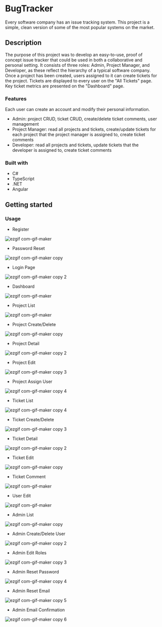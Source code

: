 # BugTracker

Every software company has an issue tracking system. This project is a simple, clean version of some of the most popular systems on the market.


## Description

The purpose of this project was to develop an easy-to-use, proof of concept issue tracker that could be used in both a collaborative and personal setting. It consists of three roles: Admin, Project Manager, and Developer, as these reflect the hierarchy of a typical software company. Once a project has been created, users assigned to it can create tickets for the project. Tickets are displayed to every user on the "All Tickets" page. Key ticket metrics are presented on the "Dashboard" page.

### Features

Each user can create an account and modify their personal information.

- Admin: project CRUD, ticket CRUD, create/delete ticket comments, user management
- Project Manager: read all projects and tickets, create/update tickets for each project that the project manager is assigned to, create ticket comments
- Developer: read all projects and tickets, update tickets that the developer is assigned to, create ticket comments

### Built with

- C#
- TypeScript
- .NET
- Angular

## Getting started

### Usage

- Register

![ezgif com-gif-maker](https://user-images.githubusercontent.com/84679349/158498062-f3a2889d-2bd5-4e9d-bca5-40ca7dd67b16.gif)

- Password Reset

![ezgif com-gif-maker copy](https://user-images.githubusercontent.com/84679349/158498084-f2a24fe0-28e4-4889-9703-a8a483be1c09.gif)

- Login Page

![ezgif com-gif-maker copy 2](https://user-images.githubusercontent.com/84679349/158498098-a95581a1-bce6-42d8-b0ce-e74752449e2c.gif)

- Dashboard

![ezgif com-gif-maker](https://user-images.githubusercontent.com/84679349/158443162-5a63d6da-ae25-4f4d-8360-94bd2f2214ee.gif)

- Project List

![ezgif com-gif-maker](https://user-images.githubusercontent.com/84679349/158645201-af8c10a0-e3ae-4946-b388-98a638878f3e.gif)

- Project Create/Delete

![ezgif com-gif-maker copy](https://user-images.githubusercontent.com/84679349/158645238-2eedd9ce-448a-4093-882a-a932516a3516.gif)

- Project Detail

![ezgif com-gif-maker copy 2](https://user-images.githubusercontent.com/84679349/158645257-56ceb3fb-6bbf-456a-9b61-1239c0745b98.gif)

- Project Edit

![ezgif com-gif-maker copy 3](https://user-images.githubusercontent.com/84679349/158645270-406ebaaf-8a92-450c-a860-e9af092dfba2.gif)

- Project Assign User

![ezgif com-gif-maker copy 4](https://user-images.githubusercontent.com/84679349/158645332-73e8451d-6fd2-419a-be3e-34a5722fd743.gif)

- Ticket List

![ezgif com-gif-maker copy 4](https://user-images.githubusercontent.com/84679349/158649417-a9b6f30f-c8d3-435d-bea2-6ca336712260.gif)

- Ticket Create/Delete

![ezgif com-gif-maker copy 3](https://user-images.githubusercontent.com/84679349/158649445-f72a9da0-9a98-4838-995e-a3cc86cf6f17.gif)

- Ticket Detail

![ezgif com-gif-maker copy 2](https://user-images.githubusercontent.com/84679349/158649480-08734ca8-cb2d-4741-a311-2a7fe652a33e.gif)

- Ticket Edit

![ezgif com-gif-maker copy](https://user-images.githubusercontent.com/84679349/158649516-7de6350a-f24a-4e3c-8919-ba7fd211b263.gif)

- Ticket Comment

![ezgif com-gif-maker](https://user-images.githubusercontent.com/84679349/158649550-9488bf99-3f23-4f83-954f-e58c1e24c818.gif)

- User Edit

![ezgif com-gif-maker](https://user-images.githubusercontent.com/84679349/158651764-a40dd1e3-6491-453d-8d94-562c5a42d41d.gif)

- Admin List

![ezgif com-gif-maker copy](https://user-images.githubusercontent.com/84679349/158651789-60e70261-a5a3-4d65-9183-c922922f792a.gif)

- Admin Create/Delete User

![ezgif com-gif-maker copy 2](https://user-images.githubusercontent.com/84679349/158651804-fe96e1c2-b744-46e8-a6e2-79415a09504d.gif)

- Admin Edit Roles

![ezgif com-gif-maker copy 3](https://user-images.githubusercontent.com/84679349/158651831-eef1decf-791c-4cc2-85f1-7a800e326441.gif)

- Admin Reset Password

![ezgif com-gif-maker copy 4](https://user-images.githubusercontent.com/84679349/158651863-d16d2d14-7ffc-4ca6-9113-1dc270c052e5.gif)

- Admin Reset Email

![ezgif com-gif-maker copy 5](https://user-images.githubusercontent.com/84679349/158651888-2707f865-a24b-4188-90e5-c5730e7f2f0d.gif)

- Admin Email Confirmation

![ezgif com-gif-maker copy 6](https://user-images.githubusercontent.com/84679349/158651920-cbf86992-ce79-4351-8a16-45533aecafe0.gif)
